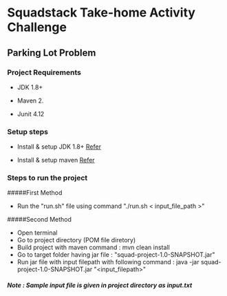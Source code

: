 # Squadstack Take-home Activity Challenge

## Parking Lot Problem

### Project Requirements

* JDK 1.8+

* Maven 2.

* Junit 4.12

### Setup steps

* Install & setup JDK 1.8+ [Refer](https://www3.ntu.edu.sg/home/ehchua/programming/howto/JDK_Howto.html)

* Install & setup maven [Refer](https://maven.apache.org/install.html)

### Steps to run the project

#####First Method 
* Run the "run.sh" file using command "./run.sh < input_file_path >"

#####Second Method
* Open terminal
* Go to project directory (POM file diretory)
* Build project with maven command : mvn clean install
* Go to target folder having jar file : "squad-project-1.0-SNAPSHOT.jar"
* Run jar file with input filepath with following command : java -jar squad-project-1.0-SNAPSHOT.jar "<input_filepath>"


##### Note : Sample input file is given in project directory as input.txt


